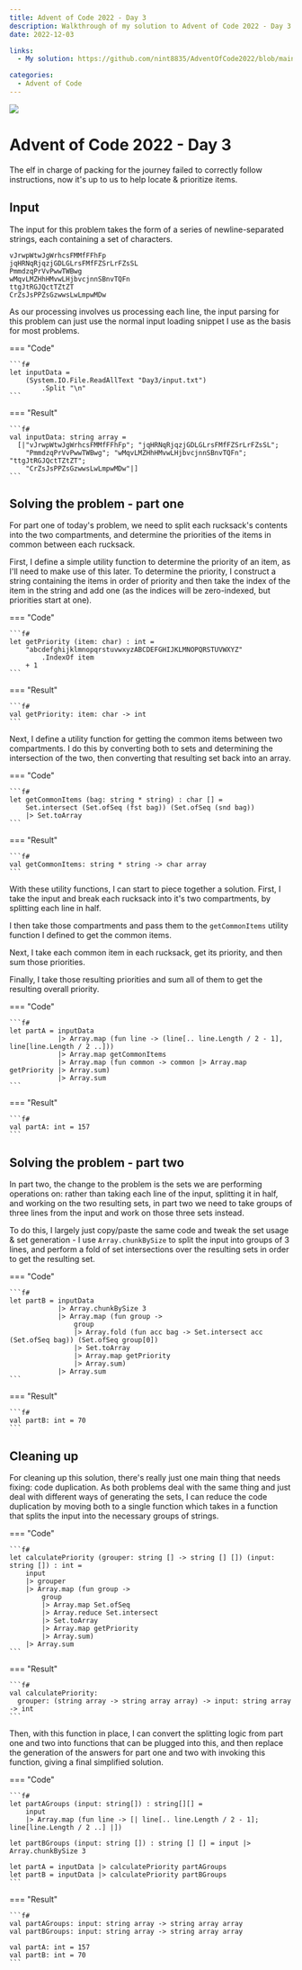 ```yaml
---
title: Advent of Code 2022 - Day 3
description: Walkthrough of my solution to Advent of Code 2022 - Day 3's problem
date: 2022-12-03

links:
  - My solution: https://github.com/nint8835/AdventOfCode2022/blob/main/Day3/Day3.fsx

categories:
  - Advent of Code
---
```


![](./assets/day-3.png)

# Advent of Code 2022 - Day 3

The elf in charge of packing for the journey failed to correctly follow instructions, now it's up to us to help locate & prioritize items.

<!-- more -->

## Input

The input for this problem takes the form of a series of newline-separated strings, each containing a set of characters.

```
vJrwpWtwJgWrhcsFMMfFFhFp
jqHRNqRjqzjGDLGLrsFMfFZSrLrFZsSL
PmmdzqPrVvPwwTWBwg
wMqvLMZHhHMvwLHjbvcjnnSBnvTQFn
ttgJtRGJQctTZtZT
CrZsJsPPZsGzwwsLwLmpwMDw
```

As our processing involves us processing each line, the input parsing for this problem can just use the normal input loading snippet I use as the basis for most problems.

=== "Code"

    ```f#
    let inputData =
        (System.IO.File.ReadAllText "Day3/input.txt")
            .Split "\n"
    ```

=== "Result"

    ```f#
    val inputData: string array =
      [|"vJrwpWtwJgWrhcsFMMfFFhFp"; "jqHRNqRjqzjGDLGLrsFMfFZSrLrFZsSL";
        "PmmdzqPrVvPwwTWBwg"; "wMqvLMZHhHMvwLHjbvcjnnSBnvTQFn"; "ttgJtRGJQctTZtZT";
        "CrZsJsPPZsGzwwsLwLmpwMDw"|]
    ```

## Solving the problem - part one

For part one of today's problem, we need to split each rucksack's contents into the two compartments, and determine the priorities of the items in common between each rucksack.

First, I define a simple utility function to determine the priority of an item, as I'll need to make use of this later. To determine the priority, I construct a string containing the items in order of priority and then take the index of the item in the string and add one (as the indices will be zero-indexed, but priorities start at one).

=== "Code"

    ```f#
    let getPriority (item: char) : int =
        "abcdefghijklmnopqrstuvwxyzABCDEFGHIJKLMNOPQRSTUVWXYZ"
            .IndexOf item
        + 1
    ```

=== "Result"

    ```f#
    val getPriority: item: char -> int
    ```

Next, I define a utility function for getting the common items between two compartments. I do this by converting both to sets and determining the intersection of the two, then converting that resulting set back into an array.

=== "Code"
    
    ```f#
    let getCommonItems (bag: string * string) : char [] =
        Set.intersect (Set.ofSeq (fst bag)) (Set.ofSeq (snd bag))
        |> Set.toArray
    ```

=== "Result"
    
    ```f#
    val getCommonItems: string * string -> char array
    ```


With these utility functions, I can start to piece together a solution. First, I take the input and break each rucksack into it's two compartments, by splitting each line in half.

I then take those compartments and pass them to the `getCommonItems` utility function I defined to get the common items.

Next, I take each common item in each rucksack, get its priority, and then sum those priorities.

Finally, I take those resulting priorities and sum all of them to get the resulting overall priority.

=== "Code"

    ```f#
    let partA = inputData
                |> Array.map (fun line -> (line[.. line.Length / 2 - 1], line[line.Length / 2 ..]))
                |> Array.map getCommonItems
                |> Array.map (fun common -> common |> Array.map getPriority |> Array.sum)
                |> Array.sum
    ```

=== "Result"

    ```f#
    val partA: int = 157
    ```

## Solving the problem - part two

In part two, the change to the problem is the sets we are performing operations on: rather than taking each line of the input, splitting it in half, and working on the two resulting sets, in part two we need to take groups of three lines from the input and work on those three sets instead.

To do this, I largely just copy/paste the same code and tweak the set usage & set generation - I use `Array.chunkBySize` to split the input into groups of 3 lines, and perform a fold of set intersections over the resulting sets in order to get the resulting set.

=== "Code"
    
    ```f#
    let partB = inputData
                |> Array.chunkBySize 3
                |> Array.map (fun group ->
                    group
                    |> Array.fold (fun acc bag -> Set.intersect acc (Set.ofSeq bag)) (Set.ofSeq group[0])
                    |> Set.toArray
                    |> Array.map getPriority
                    |> Array.sum)
                |> Array.sum
    ```

=== "Result"
    
    ```f#
    val partB: int = 70
    ```

## Cleaning up

For cleaning up this solution, there's really just one main thing that needs fixing: code duplication. As both problems deal with the same thing and just deal with different ways of generating the sets, I can reduce the code duplication by moving both to a single function which takes in a function that splits the input into the necessary groups of strings.

=== "Code"
    
    ```f#
    let calculatePriority (grouper: string [] -> string [] []) (input: string []) : int =
        input
        |> grouper
        |> Array.map (fun group ->
            group
            |> Array.map Set.ofSeq
            |> Array.reduce Set.intersect
            |> Set.toArray
            |> Array.map getPriority
            |> Array.sum)
        |> Array.sum
    ```

=== "Result"
    
    ```f#
    val calculatePriority:
      grouper: (string array -> string array array) -> input: string array -> int
    ```

Then, with this function in place, I can convert the splitting logic from part one and two into functions that can be plugged into this, and then replace the generation of the answers for part one and two with invoking this function, giving a final simplified solution.

=== "Code"
    
    ```f#
    let partAGroups (input: string[]) : string[][] =
        input
        |> Array.map (fun line -> [| line[.. line.Length / 2 - 1]; line[line.Length / 2 ..] |])
    
    let partBGroups (input: string []) : string [] [] = input |> Array.chunkBySize 3

    let partA = inputData |> calculatePriority partAGroups
    let partB = inputData |> calculatePriority partBGroups
    ```

=== "Result"
    
    ```f#
    val partAGroups: input: string array -> string array array
    val partBGroups: input: string array -> string array array

    val partA: int = 157
    val partB: int = 70
    ```
